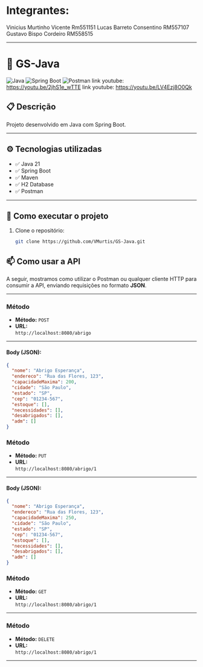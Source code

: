 # Integrantes:
Vinicius Murtinho Vicente Rm551151 
Lucas Barreto Consentino RM557107
Gustavo Bispo Cordeiro RM558515

---

# 🚀 GS-Java

![Java](https://img.shields.io/badge/Java-ED8B00?style=for-the-badge&logo=java&logoColor=white)
![Spring Boot](https://img.shields.io/badge/Spring_Boot-6DB33F?style=for-the-badge&logo=spring-boot&logoColor=white)
![Postman](https://img.shields.io/badge/Postman-FF6C37?style=for-the-badge&logo=postman&logoColor=white)
link youtube: https://youtu.be/2jhS1e_wTTE
link youtube: https://youtu.be/LV4Ezj8O0Qk

## 📋 Descrição

Projeto desenvolvido em Java com Spring Boot.

---

## ⚙️ Tecnologias utilizadas

- ✅ Java 21
- ✅ Spring Boot
- ✅ Maven
- ✅ H2 Database
- ✅ Postman

---

## 🚀 Como executar o projeto

1. Clone o repositório:
   ```bash
   git clone https://github.com/VMurtis/GS-Java.git

## 📫 Como usar a API

A seguir, mostramos como utilizar o Postman ou qualquer cliente HTTP para consumir a API, enviando requisições no formato **JSON**.

---



###  Método

- **Método:** `POST`
- **URL:**  
  `http://localhost:8080/abrigo`

---

#### Body (JSON):

```json
{
  "nome": "Abrigo Esperança",
  "endereco": "Rua das Flores, 123",
  "capacidadeMaxima": 200,
  "cidade": "São Paulo",
  "estado": "SP",
  "cep": "01234-567",
  "estoque": [],
  "necessidades": [],
  "desabrigados": [],
  "adm": []
}
```

###  Método

- **Método:** `PUT`
- **URL:**  
  `http://localhost:8080/abrigo/1`

---

#### Body (JSON):

```json
{
  "nome": "Abrigo Esperança",
  "endereco": "Rua das Flores, 123",
  "capacidadeMaxima": 250,
  "cidade": "São Paulo",
  "estado": "SP",
  "cep": "01234-567",
  "estoque": [],
  "necessidades": [],
  "desabrigados": [],
  "adm": []
}

```

###  Método

- **Método:** `GET`
- **URL:**  
  `http://localhost:8080/abrigo/1`

---

###  Método

- **Método:** `DELETE`
- **URL:**  
  `http://localhost:8080/abrigo/1`

---




